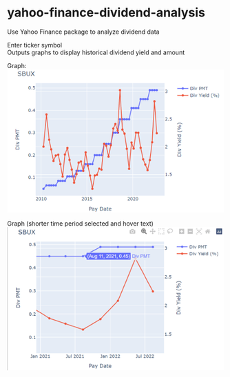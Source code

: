 # yahoo-finance-dividend-analysis
Use Yahoo Finance package to analyze dividend data  
  
Enter ticker symbol  
Outputs graphs to display historical dividend yield and amount  
  
Graph:  
![Graph](graph-dividend.png)
  
Graph (shorter time period selected and hover text)  
![Graph](graph-dividend-zoom-and-hover.png)
